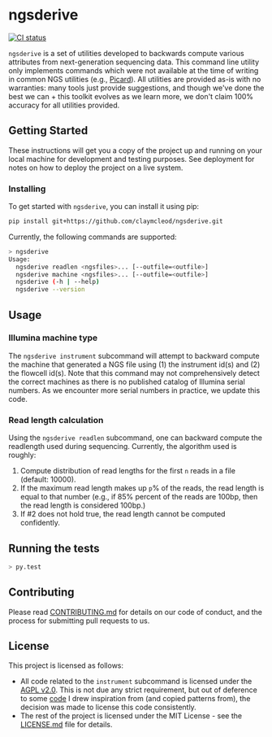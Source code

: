 # ngsderive

[![CI status](https://github.com/claymcleod/ngsderive/workflows/CI/badge.svg)](https://github.com/claymcleod/ngsderive/actions)

`ngsderive` is a set of utilities developed to backwards compute various attributes from
next-generation sequencing data. This command line utility only implements
commands which were not available at the time of writing in common NGS utilities
(e.g., [Picard](https://broadinstitute.github.io/picard/)). All utilities are
provided as-is with no warranties: many tools just provide suggestions, and
though we've done the best we can + this toolkit evolves as we learn more, we 
don't claim 100% accuracy for all utilities provided.

## Getting Started

These instructions will get you a copy of the project up and running on your local machine for development and testing purposes. See deployment for notes on how to deploy the project on a live system.

### Installing

To get started with `ngsderive`, you can install it using pip:

```bash
pip install git+https://github.com/claymcleod/ngsderive.git
```

Currently, the following commands are supported:

```bash
> ngsderive                                                                                                                                                      ✔  6699  12:12:51
Usage:
  ngsderive readlen <ngsfiles>... [--outfile=<outfile>]
  ngsderive machine <ngsfiles>... [--outfile=<outfile>]
  ngsderive (-h | --help)
  ngsderive --version
```

## Usage

### Illumina machine type

The `ngsderive instrument` subcommand will attempt to backward compute the
machine that generated a NGS file using (1) the instrument id(s) and (2) the
flowcell id(s). Note that this command may not comprehensively detect the
correct machines as there is no published catalog of Illumina serial numbers.
As we encounter more serial numbers in practice, we update this code.

### Read length calculation

Using the `ngsderive readlen` subcommand, one can backward compute the
readlength used during sequencing. Currently, the algorithm used is roughly:

1. Compute distribution of read lengths for the first `n` reads in a file
   (default: 10000).
2. If the maximum read length makes up `p`% of the reads, the read length is
   equal to that number (e.g., if 85% percent of the reads are 100bp, then the
   read length is considered 100bp.)
3. If #2 does not hold true, the read length cannot be computed confidently.

## Running the tests

```bash
> py.test
```

## Contributing

Please read [CONTRIBUTING.md](https://gist.github.com/PurpleBooth/b24679402957c63ec426) for details on our code of conduct, and the process for submitting pull requests to us.

## License

This project is licensed as follows:
* All code related to the `instrument` subcommand is licensed under the [AGPL
  v2.0][agpl-v2]. This is not due any strict requirement, but out of deference
  to some [code][10x-inspiration] I drew inspiration from (and copied patterns
  from), the decision was made to license this code consistently.
* The rest of the project is licensed under the MIT License - see the [LICENSE.md](LICENSE.md) file for details.

[agpl-v2]: http://www.affero.org/agpl2.html
[10x-inspiration]:
https://github.com/10XGenomics/supernova/blob/master/tenkit/lib/python/tenkit/illumina_instrument.py
